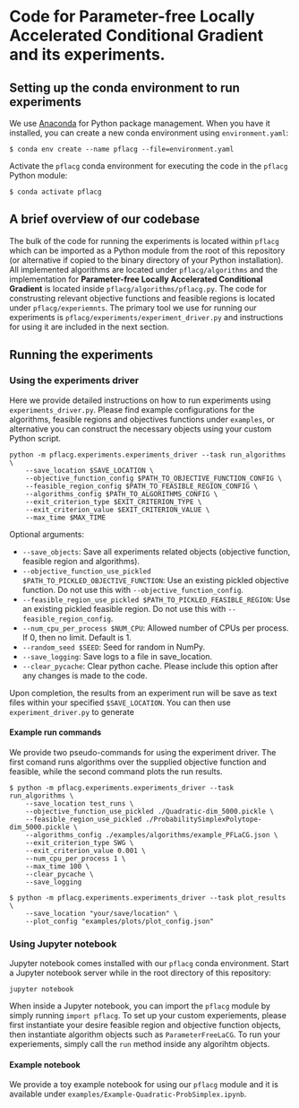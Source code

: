 # Code for Parameter-free Locally Accelerated Conditional Gradient and its experiments.


## Setting up the conda environment to run experiments


We use [Anaconda](https://www.anaconda.com/) for Python package management. When you have it installed, you can create a new conda environment using `environment.yaml`:
```
$ conda env create --name pflacg --file=environment.yaml
```

Activate the `pflacg` conda environment for executing the code in the `pflacg` Python module:
```
$ conda activate pflacg
```

## A brief overview of our codebase


The bulk of the code for running the experiments is located within `pflacg` which can be imported as a Python module from the root of this repository (or alternative if copied to the binary directory of your Python installation). All implemented algorithms are located under `pflacg/algorithms` and the implementation for **Parameter-free Locally Accelerated Conditional Gradient** is located inside `pflacg/algorithms/pflacg.py`. The code for construsting relevant objective functions and feasible regions is located under `pflacg/experiemnts`. The primary tool we use for running our experiments is `pflacg/experiments/experiment_driver.py` and instructions for using it are included in the next section.


## Running the experiments


### Using the experiments driver

Here we provide detailed instructions on how to run experiments using `experiments_driver.py`. Please find example configurations for the algorithms, feasible regions and objectives functions under `examples`, or alternative you can construct the necessary objects using your custom Python script.

```
python -m pflacg.experiments.experiments_driver --task run_algorithms \
    --save_location $SAVE_LOCATION \
    --objective_function_config $PATH_TO_OBJECTIVE_FUNCTION_CONFIG \
    --feasible_region_config $PATH_TO_FEASIBLE_REGION_CONFIG \
    --algorithms_config $PATH_TO_ALGORITHMS_CONFIG \
    --exit_criterion_type $EXIT_CRITERION_TYPE \
    --exit_criterion_value $EXIT_CRITERION_VALUE \
    --max_time $MAX_TIME
```

Optional arguments:

* ```--save_objects```: Save all experiments related objects (objective function, feasible region and algorithms).
* ```--objective_function_use_pickled $PATH_TO_PICKLED_OBJECTIVE_FUNCTION```: Use an existing pickled objective function. Do not use this with ```--objective_function_config```.
* ```--feasible_region_use_pickled $PATH_TO_PICKLED_FEASIBLE_REGION```: Use an existing pickled feasible region. Do not use this with ```--feasible_region_config```.
* ```--num_cpu_per_process $NUM_CPU```: Allowed number of CPUs per process. If 0, then no limit. Default is 1.
* ```--random_seed $SEED```: Seed for random in NumPy.
* ```--save_logging```: Save logs to a file in save_location.
* ```--clear_pycache```: Clear python cache. Please include this option after any changes is made to the code.

Upon completion, the results from an experiment run will be save as text files within your specified `$SAVE_LOCATION`. You can then use `experiment_driver.py` to generate 


#### Example run commands


We provide two pseudo-commands for using the experiment driver. The first comand runs algorithms over the supplied objective function and feasible, while the second command plots the run results.

```
$ python -m pflacg.experiments.experiments_driver --task run_algorithms \
    --save_location test_runs \
    --objective_function_use_pickled ./Quadratic-dim_5000.pickle \
    --feasible_region_use_pickled ./ProbabilitySimplexPolytope-dim_5000.pickle \
    --algorithms_config ./examples/algorithms/example_PFLaCG.json \
    --exit_criterion_type SWG \
    --exit_criterion_value 0.001 \
    --num_cpu_per_process 1 \
    --max_time 100 \
    --clear_pycache \
    --save_logging
```

```
$ python -m pflacg.experiments.experiments_driver --task plot_results \
    --save_location "your/save/location" \
    --plot_config "examples/plots/plot_config.json"
```


### Using Jupyter notebook


Jupyter notebook comes installed with our `pflacg` conda environment. Start a Jupyter notebook server while in the root directory of this repository:

```
jupyter notebook
```

When inside a Jupyter notebook, you can import the `pflacg` module by simply running `import pflacg`. To set up your custom experiements, please first instantiate your desire feasible region and objective function objects, then instantiate algorithm objects such as `ParameterFreeLaCG`. To run your experiements, simply call the `run` method inside any algorihtm objects.


#### Example notebook

We provide a toy example notebook for using our `pflacg` module and it is available under `examples/Example-Quadratic-ProbSimplex.ipynb`.
